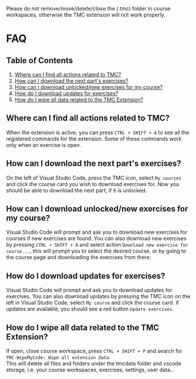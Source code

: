 Please do not remove/move/delete/close the (.tmc) folder in course workspaces, otherwise the TMC extension will not work properly.  

# FAQ

## Table of Contents
1. [Where can I find all actions related to TMC?](#Where-can-I-find-all-actions-related-to-TMC?)
2. [How can I download the next part's exercises?](#How-can-I-download-the-next-parts-exercises?)
3. [How can I download unlocked/new exercises for my course?](#How-can-I-download-unlockednew-exercises-for-my-course?)
4. [How do I download updates for exercises?](#How-do-I-download-updates-for-exercises?)
5. [How do I wipe all data related to the TMC Extension?](#How-do-I-wipe-all-data-related-to-the-TMC-Extension?)

## Where can I find all actions related to TMC?

When the extension is active, you can press `CTRL + SHIFT + A` to see all the registered commands for the extension. Some of these commands work only when an exercise is open.

## How can I download the next part's exercises?

On the left of Visual Studio Code, press the TMC icon, select `My courses` and click the course card you wish to download exercises for. Now you should be able to download the next part, if it is unlocked.

## How can I download unlocked/new exercises for my course?

Visual Studio Code will prompt and ask you to download new exercises for courses if new exercises are found. You can also download new exercises by pressing `CTRL + SHIFT + A` and select action `Download new exercise for course...`, this will prompt you to select the desired course, or by going to the course page and downloading the exercises from there.

## How do I download updates for exercises?

Visual Studio Code will prompt and ask you to download updates for exercises. You can also download updates by pressing the TMC icon on the left in Visual Studio Code, select `My course` and click the course card. If updates are available, you should see a red button `Update exercises`.

## How do I wipe all data related to the TMC Extension?

If open, close course workspace, press `CTRL + SHIFT + P` and search for `TMC-WipeMyCode: Wipe all extension data`.  
This will delete all files and folders under the tmcdata folder and vscode storage, i.e. your course workspaces, exercises, settings, user data... 
